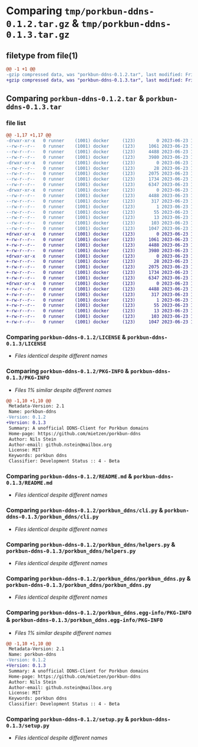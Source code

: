 # Comparing `tmp/porkbun-ddns-0.1.2.tar.gz` & `tmp/porkbun-ddns-0.1.3.tar.gz`

## filetype from file(1)

```diff
@@ -1 +1 @@
-gzip compressed data, was "porkbun-ddns-0.1.2.tar", last modified: Fri Jun 23 13:01:00 2023, max compression
+gzip compressed data, was "porkbun-ddns-0.1.3.tar", last modified: Fri Jun 23 13:26:55 2023, max compression
```

## Comparing `porkbun-ddns-0.1.2.tar` & `porkbun-ddns-0.1.3.tar`

### file list

```diff
@@ -1,17 +1,17 @@
-drwxr-xr-x   0 runner    (1001) docker     (123)        0 2023-06-23 13:01:00.012397 porkbun-ddns-0.1.2/
--rw-r--r--   0 runner    (1001) docker     (123)     1061 2023-06-23 13:00:47.000000 porkbun-ddns-0.1.2/LICENSE
--rw-r--r--   0 runner    (1001) docker     (123)     4488 2023-06-23 13:01:00.012397 porkbun-ddns-0.1.2/PKG-INFO
--rw-r--r--   0 runner    (1001) docker     (123)     3980 2023-06-23 13:00:47.000000 porkbun-ddns-0.1.2/README.md
-drwxr-xr-x   0 runner    (1001) docker     (123)        0 2023-06-23 13:01:00.012397 porkbun-ddns-0.1.2/porkbun_ddns/
--rw-r--r--   0 runner    (1001) docker     (123)       28 2023-06-23 13:00:47.000000 porkbun-ddns-0.1.2/porkbun_ddns/__init__.py
--rw-r--r--   0 runner    (1001) docker     (123)     2075 2023-06-23 13:00:47.000000 porkbun-ddns-0.1.2/porkbun_ddns/cli.py
--rw-r--r--   0 runner    (1001) docker     (123)     1734 2023-06-23 13:00:47.000000 porkbun-ddns-0.1.2/porkbun_ddns/helpers.py
--rw-r--r--   0 runner    (1001) docker     (123)     6347 2023-06-23 13:00:47.000000 porkbun-ddns-0.1.2/porkbun_ddns/porkbun_ddns.py
-drwxr-xr-x   0 runner    (1001) docker     (123)        0 2023-06-23 13:01:00.012397 porkbun-ddns-0.1.2/porkbun_ddns.egg-info/
--rw-r--r--   0 runner    (1001) docker     (123)     4488 2023-06-23 13:01:00.000000 porkbun-ddns-0.1.2/porkbun_ddns.egg-info/PKG-INFO
--rw-r--r--   0 runner    (1001) docker     (123)      317 2023-06-23 13:01:00.000000 porkbun-ddns-0.1.2/porkbun_ddns.egg-info/SOURCES.txt
--rw-r--r--   0 runner    (1001) docker     (123)        1 2023-06-23 13:01:00.000000 porkbun-ddns-0.1.2/porkbun_ddns.egg-info/dependency_links.txt
--rw-r--r--   0 runner    (1001) docker     (123)       55 2023-06-23 13:01:00.000000 porkbun-ddns-0.1.2/porkbun_ddns.egg-info/entry_points.txt
--rw-r--r--   0 runner    (1001) docker     (123)       13 2023-06-23 13:01:00.000000 porkbun-ddns-0.1.2/porkbun_ddns.egg-info/top_level.txt
--rw-r--r--   0 runner    (1001) docker     (123)      103 2023-06-23 13:01:00.012397 porkbun-ddns-0.1.2/setup.cfg
--rw-r--r--   0 runner    (1001) docker     (123)     1047 2023-06-23 13:00:47.000000 porkbun-ddns-0.1.2/setup.py
+drwxr-xr-x   0 runner    (1001) docker     (123)        0 2023-06-23 13:26:55.271616 porkbun-ddns-0.1.3/
+-rw-r--r--   0 runner    (1001) docker     (123)     1061 2023-06-23 13:26:44.000000 porkbun-ddns-0.1.3/LICENSE
+-rw-r--r--   0 runner    (1001) docker     (123)     4488 2023-06-23 13:26:55.271616 porkbun-ddns-0.1.3/PKG-INFO
+-rw-r--r--   0 runner    (1001) docker     (123)     3980 2023-06-23 13:26:44.000000 porkbun-ddns-0.1.3/README.md
+drwxr-xr-x   0 runner    (1001) docker     (123)        0 2023-06-23 13:26:55.271616 porkbun-ddns-0.1.3/porkbun_ddns/
+-rw-r--r--   0 runner    (1001) docker     (123)       28 2023-06-23 13:26:44.000000 porkbun-ddns-0.1.3/porkbun_ddns/__init__.py
+-rw-r--r--   0 runner    (1001) docker     (123)     2075 2023-06-23 13:26:44.000000 porkbun-ddns-0.1.3/porkbun_ddns/cli.py
+-rw-r--r--   0 runner    (1001) docker     (123)     1734 2023-06-23 13:26:44.000000 porkbun-ddns-0.1.3/porkbun_ddns/helpers.py
+-rw-r--r--   0 runner    (1001) docker     (123)     6347 2023-06-23 13:26:44.000000 porkbun-ddns-0.1.3/porkbun_ddns/porkbun_ddns.py
+drwxr-xr-x   0 runner    (1001) docker     (123)        0 2023-06-23 13:26:55.271616 porkbun-ddns-0.1.3/porkbun_ddns.egg-info/
+-rw-r--r--   0 runner    (1001) docker     (123)     4488 2023-06-23 13:26:55.000000 porkbun-ddns-0.1.3/porkbun_ddns.egg-info/PKG-INFO
+-rw-r--r--   0 runner    (1001) docker     (123)      317 2023-06-23 13:26:55.000000 porkbun-ddns-0.1.3/porkbun_ddns.egg-info/SOURCES.txt
+-rw-r--r--   0 runner    (1001) docker     (123)        1 2023-06-23 13:26:55.000000 porkbun-ddns-0.1.3/porkbun_ddns.egg-info/dependency_links.txt
+-rw-r--r--   0 runner    (1001) docker     (123)       55 2023-06-23 13:26:55.000000 porkbun-ddns-0.1.3/porkbun_ddns.egg-info/entry_points.txt
+-rw-r--r--   0 runner    (1001) docker     (123)       13 2023-06-23 13:26:55.000000 porkbun-ddns-0.1.3/porkbun_ddns.egg-info/top_level.txt
+-rw-r--r--   0 runner    (1001) docker     (123)      103 2023-06-23 13:26:55.271616 porkbun-ddns-0.1.3/setup.cfg
+-rw-r--r--   0 runner    (1001) docker     (123)     1047 2023-06-23 13:26:44.000000 porkbun-ddns-0.1.3/setup.py
```

### Comparing `porkbun-ddns-0.1.2/LICENSE` & `porkbun-ddns-0.1.3/LICENSE`

 * *Files identical despite different names*

### Comparing `porkbun-ddns-0.1.2/PKG-INFO` & `porkbun-ddns-0.1.3/PKG-INFO`

 * *Files 1% similar despite different names*

```diff
@@ -1,10 +1,10 @@
 Metadata-Version: 2.1
 Name: porkbun-ddns
-Version: 0.1.2
+Version: 0.1.3
 Summary: A unofficial DDNS-Client for Porkbun domains
 Home-page: https://github.com/mietzen/porkbun-ddns
 Author: Nils Stein
 Author-email: github.nstein@mailbox.org
 License: MIT
 Keywords: porkbun ddns
 Classifier: Development Status :: 4 - Beta
```

### Comparing `porkbun-ddns-0.1.2/README.md` & `porkbun-ddns-0.1.3/README.md`

 * *Files identical despite different names*

### Comparing `porkbun-ddns-0.1.2/porkbun_ddns/cli.py` & `porkbun-ddns-0.1.3/porkbun_ddns/cli.py`

 * *Files identical despite different names*

### Comparing `porkbun-ddns-0.1.2/porkbun_ddns/helpers.py` & `porkbun-ddns-0.1.3/porkbun_ddns/helpers.py`

 * *Files identical despite different names*

### Comparing `porkbun-ddns-0.1.2/porkbun_ddns/porkbun_ddns.py` & `porkbun-ddns-0.1.3/porkbun_ddns/porkbun_ddns.py`

 * *Files identical despite different names*

### Comparing `porkbun-ddns-0.1.2/porkbun_ddns.egg-info/PKG-INFO` & `porkbun-ddns-0.1.3/porkbun_ddns.egg-info/PKG-INFO`

 * *Files 1% similar despite different names*

```diff
@@ -1,10 +1,10 @@
 Metadata-Version: 2.1
 Name: porkbun-ddns
-Version: 0.1.2
+Version: 0.1.3
 Summary: A unofficial DDNS-Client for Porkbun domains
 Home-page: https://github.com/mietzen/porkbun-ddns
 Author: Nils Stein
 Author-email: github.nstein@mailbox.org
 License: MIT
 Keywords: porkbun ddns
 Classifier: Development Status :: 4 - Beta
```

### Comparing `porkbun-ddns-0.1.2/setup.py` & `porkbun-ddns-0.1.3/setup.py`

 * *Files identical despite different names*

